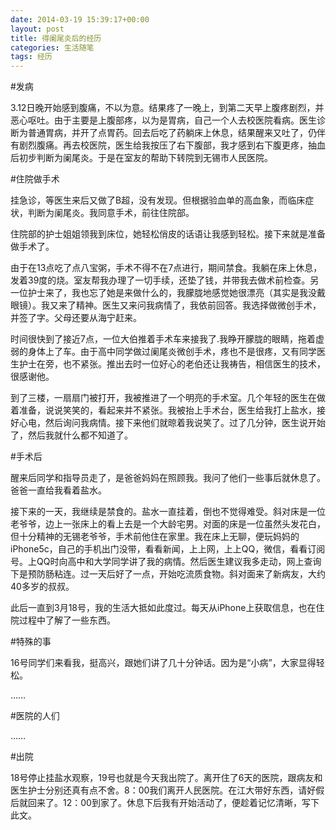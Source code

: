 ```yaml
---
date: 2014-03-19 15:39:17+00:00
layout: post
title: 得阑尾炎后的经历
categories: 生活随笔
tags: 经历
---
```



#发病

3.12日晚开始感到腹痛，不以为意。结果疼了一晚上，到第二天早上腹疼剧烈，并恶心呕吐。由于主要是上腹部疼，以为是胃病，自己一个人去校医院看病。医生诊断为普通胃病，并开了点胃药。回去后吃了药躺床上休息，结果醒来又吐了，仍伴有剧烈腹痛。再去校医院，医生给我按压了右下腹部，我才感到右下腹更疼，抽血后初步判断为阑尾炎。于是在室友的帮助下转院到无锡市人民医院。

#住院做手术

挂急诊，等医生来后又做了B超，没有发现。但根据验血单的高血象，而临床症状，判断为阑尾炎。我同意手术，前往住院部。

住院部的护士姐姐领我到床位，她轻松俏皮的话语让我感到轻松。接下来就是准备做手术了。

由于在13点吃了点八宝粥，手术不得不在7点进行，期间禁食。我躺在床上休息，发着39度的烧。室友帮我办理了一切手续，还垫了钱，并带我去做术前检查。另一位护士来了，我也忘了她是来做什么的，我朦胧地感觉她很漂亮（其实是我没戴眼镜）。我又来了精神。医生又来问我病情了，我依前回答。我选择做微创手术，并签了字。父母还要从海宁赶来。

时间很快到了接近7点，一位大伯推着手术车来接我了.我睁开朦胧的眼睛，拖着虚弱的身体上了车。由于高中同学做过阑尾炎微创手术，疼也不是很疼，又有同学医生护士在旁，也不紧张。推出去时一位好心的老伯还让我祷告，相信医生的技术，很感谢他。

到了三楼，一扇扇门被打开，我被推进了一个明亮的手术室。几个年轻的医生在做着准备，说说笑笑的，看起来并不紧张。我被抬上手术台，医生给我打上盐水，接好心电，然后询问我病情。接下来他们就晾着我说笑了。过了几分钟，医生说开始了，然后我就什么都不知道了。

#手术后

醒来后同学和指导员走了，是爸爸妈妈在照顾我。我问了他们一些事后就休息了。爸爸一直给我看着盐水。

接下来的一天，我继续是禁食的。盐水一直挂着，倒也不觉得难受。斜对床是一位老爷爷，边上一张床上的看上去是一个大龄宅男。对面的床是一位虽然头发花白，但十分精神的无锡老爷爷，手术前他住在家里。我在床上无聊，便玩妈妈的iPhone5c，自己的手机出门没带，看看新闻，上上网，上上QQ，微信，看看订阅号。上QQ时向高中和大学同学讲了我的病情。然后医生建议我多走动，网上查询下是预防肠粘连。过一天后好了一点，开始吃流质食物。斜对面来了新病友，大约40多岁的叔叔。

此后一直到3月18号，我的生活大抵如此度过。每天从iPhone上获取信息，也在住院过程中了解了一些东西。

#特殊的事

16号同学们来看我，挺高兴，跟她们讲了几十分钟话。因为是“小病”，大家显得轻松。

……

#医院的人们

……

#出院

18号停止挂盐水观察，19号也就是今天我出院了。离开住了6天的医院，跟病友和医生护士分别还真有点不舍。8：00我们离开人民医院。在江大带好东西，请好假后就回来了。12：00到家了。休息下后我有开始活动了，便趁着记忆清晰，写下此文。



